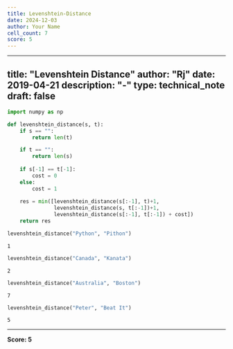 ```yaml
---
title: Levenshtein-Distance
date: 2024-12-03
author: Your Name
cell_count: 7
score: 5
---
```


---
title: "Levenshtein Distance"
author: "Rj"
date: 2019-04-21
description: "-"
type: technical_note
draft: false
---

```python
import numpy as np
```


```python
def levenshtein_distance(s, t):
    if s == "":
        return len(t)

    if t == "":
        return len(s)
        
    if s[-1] == t[-1]:
        cost = 0
    else:
        cost = 1
       
    res = min([levenshtein_distance(s[:-1], t)+1,
               levenshtein_distance(s, t[:-1])+1, 
               levenshtein_distance(s[:-1], t[:-1]) + cost])
    return res
```


```python
levenshtein_distance("Python", "Pithon")
```




    1




```python
levenshtein_distance("Canada", "Kanata")
```




    2




```python
levenshtein_distance("Australia", "Boston")
```




    7




```python
levenshtein_distance("Peter", "Beat It")
```




    5




---
**Score: 5**